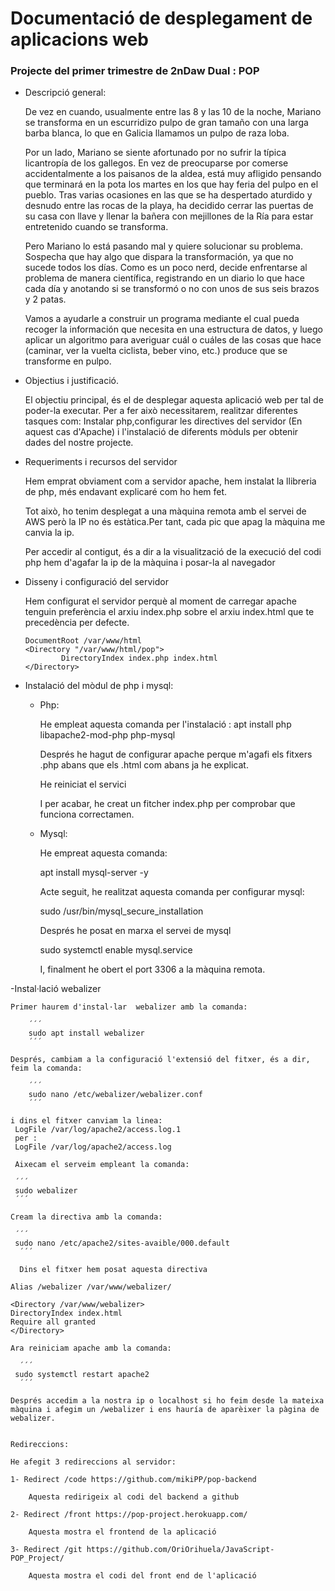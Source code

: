 # Documentació de desplegament de  aplicacions web

### Projecte del primer trimestre de 2nDaw Dual : POP

- Descripció general:

     De vez en cuando, usualmente entre las 8 y las 10 de la noche, Mariano se transforma en un    escurridizo pulpo de gran tamaño con una larga barba blanca, lo que en Galicia llamamos un pulpo de raza loba.

    Por un lado, Mariano se siente afortunado por no sufrir la típica licantropía de los gallegos. En vez de preocuparse por comerse accidentalmente a los paisanos de la aldea, está muy afligido pensando que terminará en la pota los martes en los que hay feria del pulpo en el pueblo. Tras varias ocasiones en las que se ha despertado aturdido y desnudo entre las rocas de la playa, ha decidido cerrar las puertas de su casa con llave y llenar la bañera con mejillones de la Ría para estar entretenido cuando se transforma.

    Pero Mariano lo está pasando mal y quiere solucionar su problema. Sospecha que hay algo que dispara la transformación, ya que no sucede todos los días. Como es un poco nerd, decide enfrentarse al problema de manera científica, registrando en un diario lo que hace cada día y anotando si se transformó o no con unos de sus seis brazos y 2 patas.

    Vamos a ayudarle a construir un programa mediante el cual pueda recoger la información que necesita en una estructura de datos, y luego aplicar un algoritmo para averiguar cuál o cuáles de las cosas que hace (caminar, ver la vuelta ciclista, beber vino, etc.) produce que se transforme en pulpo.

- Objectius i justificació.

    El objectiu principal, és el de desplegar aquesta aplicació web per tal de poder-la executar.
    Per a fer això necessitarem, realitzar diferentes tasques com: Instalar php,configurar les directives del servidor (En aquest cas d'Apache) i l'instalació de diferents mòduls per obtenir dades del nostre projecte.

- Requeriments i recursos del servidor

    Hem emprat obviament com a servidor apache, hem instalat la llibreria de php, més endavant explicaré com ho hem fet.

    Tot això, ho tenim desplegat a una màquina remota amb el servei de AWS però la IP no és estàtica.Per tant, cada pic que apag la màquina me canvia la ip.

    Per accedir al contigut, és a dir a la visualització de la execució del codi php hem d'agafar la ip de la màquina i posar-la al navegador

- Disseny i configuració del servidor

    Hem configurat el servidor perquè al moment de carregar apache tenguin preferència el arxiu index.php sobre el arxiu index.html que te precedència per defecte.

    ```
    DocumentRoot /var/www/html
    <Directory "/var/www/html/pop">
            DirectoryIndex index.php index.html
    </Directory>

    ``` 


- Instalació del mòdul de php i mysql:

    - Php:
  
        He empleat aquesta comanda per l'instalació : 
    apt install php libapache2-mod-php php-mysql

        Després he hagut de configurar apache perque m'agafi els fitxers .php abans que els .html com abans ja he explicat.

        He reiniciat el servici

        I per acabar, he creat un fitcher index.php per comprobar que funciona correctamen.
    
    - Mysql:
       
       He empreat aquesta comanda:

       apt install mysql-server -y

       Acte seguit, he realitzat aquesta comanda per configurar mysql:

        sudo /usr/bin/mysql_secure_installation

       Després he posat en marxa el servei de mysql

       sudo systemctl enable mysql.service

       I, finalment he obert el port 3306 a la màquina remota.  


-Instal·lació webalizer

    Primer haurem d'instal·lar  webalizer amb la comanda:

        ´´´
        sudo apt install webalizer
        ´´´
    
    Després, cambiam a la configuració l'extensió del fitxer, és a dir, feim la comanda:

        ´´´
        sudo nano /etc/webalizer/webalizer.conf
        ´´´

    i dins el fitxer canviam la linea:
     LogFile /var/log/apache2/access.log.1 
     per :
     LogFile /var/log/apache2/access.log

     Aixecam el serveim empleant la comanda:

     ´´´
     sudo webalizer
     ´´´
    
    Cream la directiva amb la comanda:

     ´´´
     sudo nano /etc/apache2/sites-avaible/000.default
      ´´´

      Dins el fitxer hem posat aquesta directiva
       
    Alias /webalizer /var/www/webalizer/
    
    <Directory /var/www/webalizer>
    DirectoryIndex index.html
    Require all granted
    </Directory>

    Ara reiniciam apache amb la comanda:

      ´´´
     sudo systemctl restart apache2
      ´´´
    
    Després accedim a la nostra ip o localhost si ho feim desde la mateixa màquina i afegim un /webalizer i ens hauría de aparèixer la pàgina de webalizer.


    Redireccions:

    He afegit 3 redireccions al servidor:

    1- Redirect /code https://github.com/mikiPP/pop-backend

        Aquesta redirigeix al codi del backend a github
    
    2- Redirect /front https://pop-project.herokuapp.com/
        
        Aquesta mostra el frontend de la aplicació
    
    3- Redirect /git https://github.com/OriOrihuela/JavaScript-POP_Project/

        Aquesta mostra el codi del front end de l'aplicació

        
    


